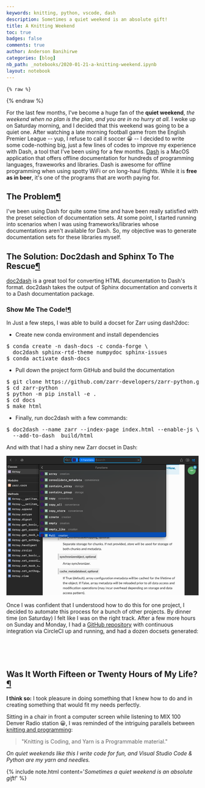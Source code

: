 ```yaml
---
keywords: knitting, python, vscode, dash
description: Sometimes a quiet weekend is an absolute gift!
title: A Knitting Weekend
toc: true 
badges: false
comments: true
author: Anderson Banihirwe
categories: [blog]
nb_path: _notebooks/2020-01-21-a-knitting-weekend.ipynb
layout: notebook
---
```


<!--
#################################################
### THIS FILE WAS AUTOGENERATED! DO NOT EDIT! ###
#################################################
# file to edit: _notebooks/2020-01-21-a-knitting-weekend.ipynb
-->

<div class="container" id="notebook-container">
        
    {% raw %}
    
<div class="cell border-box-sizing code_cell rendered">

</div>
    {% endraw %}

<div class="cell border-box-sizing text_cell rendered"><div class="inner_cell">
<div class="text_cell_render border-box-sizing rendered_html">
<p>For the last few months, I've become a huge fan of the <strong>quiet weekend</strong>, <em>the weekend when no plan is the plan, and you are in no hurry at all.</em> I woke up on Saturday morning, and I decided that this weekend was going to be a quiet one.
After watching a late morning football game from the English Premier League -- yup, I refuse to call it soccer 😀 -- I decided to write some code-nothing big, just a few lines of codes to improve my experience with Dash, a tool that I've been using for a few months. <a href="https://kapeli.com/dash">Dash</a> is a MacOS application that offers offline documentation for hundreds of programming languages, fraweworks and libraries. Dash is awesome for offline programming when using spotty WiFi or on long-haul flights. While it is <strong>free as in beer</strong>, it's one of the programs that are worth paying for.</p>
<h2 id="The-Problem">The Problem<a class="anchor-link" href="#The-Problem">&#182;</a></h2><p>I've been using Dash for quite some time and have been really satisfied with the preset selection of documentation sets. At some point, I started running into scenarios when I was using frameworks/libraries whose documentations aren't available for Dash. So, my objective was to generate documentation sets for these libraries myself.</p>
<h2 id="The-Solution:-Doc2dash-and-Sphinx-To-The-Rescue">The Solution: Doc2dash and Sphinx To The Rescue<a class="anchor-link" href="#The-Solution:-Doc2dash-and-Sphinx-To-The-Rescue">&#182;</a></h2><p><a href="https://doc2dash.readthedocs.io/en/stable/">doc2dash</a> is a great tool for converting HTML documentation to Dash's format. doc2dash takes the output of Sphinx documentation and converts it to a Dash documentation package.</p>
<h3 id="Show-Me-The-Code!">Show Me The Code!<a class="anchor-link" href="#Show-Me-The-Code!">&#182;</a></h3><p>In Just a few steps, I was able to build a docset for Zarr using dash2doc:</p>
<ul>
<li>Create new conda environment and install dependencies</li>
</ul>
<div class="highlight"><pre><span></span>$ conda create -n dash-docs -c conda-forge <span class="se">\</span>
  doc2dash sphinx-rtd-theme numpydoc sphinx-issues
$ conda activate dash-docs
</pre></div>
<ul>
<li>Pull down the project form GitHub and build the documentation</li>
</ul>
<div class="highlight"><pre><span></span>$ git clone https://github.com/zarr-developers/zarr-python.git
$ <span class="nb">cd</span> zarr-python
$ python -m pip install -e .
$ <span class="nb">cd</span> docs
$ make html
</pre></div>
<ul>
<li>Finally, run doc2dash with a few commands:</li>
</ul>
<div class="highlight"><pre><span></span>$ doc2dash --name zarr --index-page index.html --enable-js <span class="se">\</span>
  --add-to-dash _build/html
</pre></div>
<p>And with that I had a shiny new Zarr docset in Dash:</p>
<p><img src="https://raw.githubusercontent.com/andersy005/dash-docsets/master/images/navigate.png" alt=""></p>
<p>Once I was confident that I understood how to do this for one project, I decided to automate this process for a bunch of other projects. By dinner time (on Saturday) I felt like I was on the right track. After a few more hours on Sunday and Monday, I had a <a href="https://github.com/andersy005/dash-docsets">GitHub repository</a> with continuous integration via CircleCI up and running, and had a dozen docsets generated:</p>
<p><img src="https://i.imgur.com/uGmuljA.png" alt=""></p>
<p><img src="https://i.imgur.com/p2W4YUS.png" alt=""></p>
<h2 id="Was-It-Worth-Fifteen-or-Twenty-Hours-of-My-Life?">Was It Worth Fifteen or Twenty Hours of My Life?<a class="anchor-link" href="#Was-It-Worth-Fifteen-or-Twenty-Hours-of-My-Life?">&#182;</a></h2><p><strong>I think so:</strong> I took pleasure in doing something that I knew how to do and in creating something that would fit my needs perfectly.</p>
<p>Sitting in a chair in front a computer screen while listening to MIX 100 Denver Radio station 😀, I was reminded of the intriguing parallels between <a href="https://www.nytimes.com/2019/05/17/science/math-physics-knitting-matsumoto.html">knitting and programming</a>:</p>
<blockquote><p>"Knitting is Coding, and Yarn is a Programmable material."</p>
</blockquote>
<p><em>On quiet weekends like this I write code for fun, and Visual Studio Code &amp; Python are my yarn and needles.</em></p>

</div>
</div>
</div>
<div class="cell border-box-sizing text_cell rendered"><div class="inner_cell">
<div class="text_cell_render border-box-sizing rendered_html">
<p>{% include note.html content='<em>Sometimes a quiet weekend is an absolute gift!</em>' %}</p>

</div>
</div>
</div>
</div>
 

<script type="application/vnd.jupyter.widget-state+json">
{"state": {}, "version_major": 2, "version_minor": 0}
</script>

